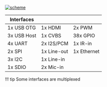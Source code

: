 <a href="../../img/specs/devboard_interfaces.png" target="_blank"> ![scheme](../../img/specs/devboard_interfaces.png)</a>

Interfaces  | []()  | []()
------|------|------
1x USB OTG |1x HDMI|2x PWM
3x USB Host |1x CVBS|38x GPIO
4x UART |2x I2S/PCM|1x IR-in
2x SPI |1x Line-out|1x Ethernet
3x I2C |1x Line-in|
1x SDIO |2x Mic-in|

!!! tip
    Some interfaces are multiplexed
